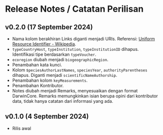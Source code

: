 # Release Notes / Catatan Perilisan

## v0.2.0 (17 September 2024)

- Nama kolom berakhiran Links diganti menjadi URIs. Referensi: [Uniform Resource Identifier - Wikipedia](https://en.wikipedia.org/wiki/Uniform_Resource_Identifier).
- `typeCountryHost`, `typeInstitution`, `typeInstitutionID` dihapus. Identifikasi tipe berdasarkan `typeVoucher`.
- `ecoregion` diubah menjadi `biogeographicRegion`.
- Penambahan kata kunci.
- Kolom s`peciesAuthorLastNames`, `speciesYear`, `authorityParentheses` dihapus. Diganti menjadi `scientificNameAuthorship`.
- Penambahan kolom `keyMeasurements`.
- Penambahan Kontributor.
- Notes diubah menjadi Remarks, menyesuaikan dengan format DarwinCore. Remarks memungkinkan isian berupa opini dari kontributor data, tidak hanya catatan dari informasi yang ada.


## v0.1.0 (4 September 2024)

- Rilis awal

